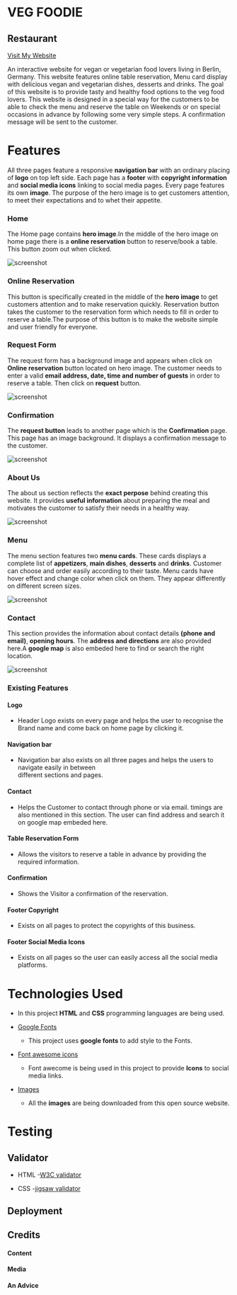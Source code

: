 # VEG FOODIE

## Restaurant

[Visit My Website](https://ru22-14.github.io/veg-foodie/)

An interactive website for vegan or vegetarian food lovers living in Berlin, Germany. This website features online table reservation, Menu card display with delicious vegan and vegetarian dishes, desserts and drinks. The goal of this website is to provide tasty and healthy food options to the veg food lovers. This website is designed in a special way for the customers to be able to check the menu and reserve the table on Weekends or on special occasions in advance by following some very simple steps. A confirmation message will be sent to the customer.


# Features

All three pages feature a responsive **navigation bar** with an ordinary placing of **logo** on top left side.
Each page has a **footer** with **copyright information** and **social media icons** linking to social media pages. 
Every page features its own **image**.
The purpose of the hero image is to get customers attention, to meet their expectations and to whet their appetite. 

### Home 

The Home page contains  **hero image**.In the middle of the hero image on home page there is a **online reservation** button to reserve/book a table. This button zoom out when clicked. 

![screenshot](/assets/screenshots/veg-foodie.png)

### Online Reservation

This button is specifically created in the middle of the **hero image** to get customers attention and to make reservation quickly. Reservation button takes the customer to the reservation form which needs to fill in order to reserve a table.The purpose of this button is to make the website simple and user friendly for everyone.

### Request Form

The request form has a background image and appears when click on **Online reservation** button located on hero image.
The customer needs to enter a valid **email address, date, time and number of guests** in order to reserve a table. Then click on **request** button. 

![screenshot](/assets/screenshots/request.png)

### Confirmation

The **request button** leads to another page which is the **Confirmation** page. This page has an image background. It displays a confirmation message to the customer. 

![screenshot](/assets/screenshots/confirmation.png)


### About Us

The about us section reflects the **exact perpose** behind creating this website. It provides 
**useful information** about preparing the meal and motivates the customer to satisfy their needs in a healthy way.

![screenshot](/assets/screenshots/about.png)

### Menu

The menu section features two **menu cards**. These cards displays a complete list of   **appetizers**, **main dishes**, **desserts** and **drinks**. Customer can choose and order easily according to their taste. Menu cards have hover effect and change color when click on them. They appear differently on different screen sizes.  

![screenshot](/assets/screenshots/menu-cards.png)

### Contact

This section provides the information about contact details **(phone and email)**, **opening hours**. The **address and directions** are also provided here.A **google map** is also embeded here to find or search the right location.  

![screenshot](/assets/screenshots/contact.png)


### Existing Features

#### Logo

- Header Logo exists on every page and helps the user to recognise the Brand name and come back on home page by clicking it.

#### Navigation bar

- Navigation bar also exists on all three pages and helps the users to navigate easily in between  
  different sections and pages.

#### Contact

- Helps the Customer to contact through phone or via email. timings are also mentioned in this section. The user can find address and search it on google map embeded here.

#### Table Reservation Form

- Allows the visitors to reserve a table in advance by providing the required information. 

#### Confirmation

- Shows the Visitor a confirmation of the reservation.

#### Footer Copyright 

- Exists on all pages to protect the copyrights of this business.

#### Footer Social Media Icons

- Exists on all pages so the user can easily access all the social media platforms.


# Technologies Used

-  In this project **HTML** and **CSS** programming languages are being used.

- [Google Fonts](https://fonts.google.com/)

   - This project uses **google fonts** to add style to the Fonts.

- [Font awesome icons](https://fontawesome.com/)

   - Font awecome is being used in this project to provide **Icons** to social media links.

- [Images](https://www.pexels.com/)

   - All the **images** are being downloaded from this open source website.

# Testing


## Validator 

- HTML 
   -[W3C validator](https://validator.w3.org/nu/?showsource=yes&doc=https%3A%2F%2Fru22-14.github.io%2Fveg-foodie%2F)

- CSS
   -[jigsaw validator](https://jigsaw.w3.org/css-validator/validator?uri=https%3A%2F%2Fru22-14.github.io%2Fveg-foodie%2F&profile=css3svg&usermedium=all&warning=1&vextwarning=&lang=en) 

## Deployment


## Credits

#### Content
#### Media
#### An Advice







[def]: /assets/veg-foodie.png